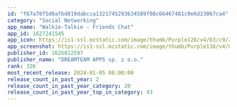```yaml
---
id: "f67a78f5d0afbd819dabcca1321745293634589f08c66467481c9e6d23067ca4"
category: "Social Networking"
app_name: "Walkie-Talkie - Friends Chat"
app_id: 1627241545
app_icon: https://is1-ssl.mzstatic.com/image/thumb/Purple126/v4/b3/c9/2e/b3c92e60-db7b-b456-9b76-2fe7e86ff8bd/AppIcon-0-0-1x_U007emarketing-0-7-0-sRGB-85-220.png/1024x1024bb.png
app_screenshot: https://is1-ssl.mzstatic.com/image/thumb/Purple116/v4/08/00/c7/0800c795-cf30-fe07-eae0-0aeda83947e7/182ba1ce-0252-47da-b89f-eb1f68cc12ad__U0410_U043d_U0433_U043b_U0438_U0438_U0306_U0441_U043a_U0438_U0438_U0306.png/1284x2778bb.png
publisher_id: 1626812597
publisher_name: "DREAMTEAM APPS sp. z o.o."
rank: 326
most_recent_release: 2024-01-05 00:00:00
release_count_in_past_year: 2
release_count_in_past_year_category: 20
release_count_in_past_year_top_in_category: 43
---
```


